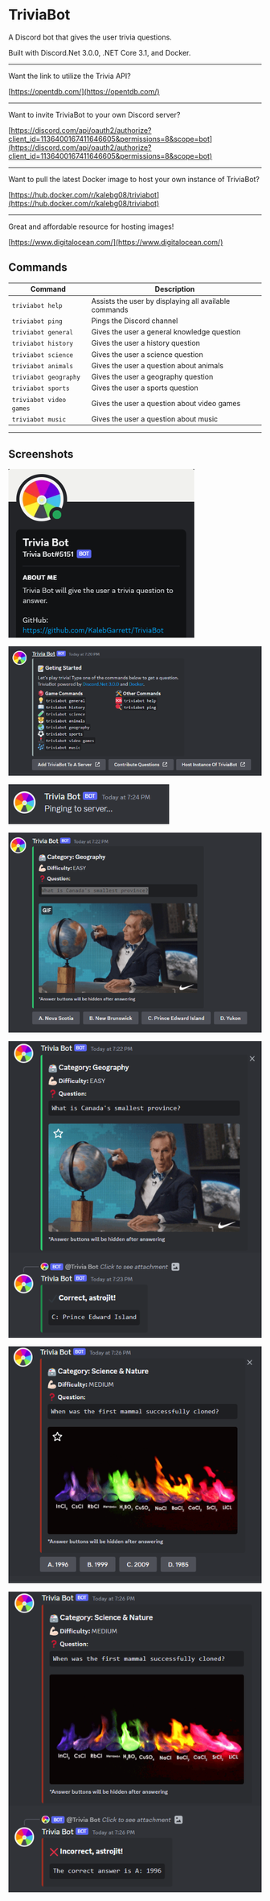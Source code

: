 # TriviaBot
A Discord bot that gives the user trivia questions.

Built with Discord.Net 3.0.0, .NET Core 3.1, and Docker.

---

Want the link to utilize the Trivia API?

[https://opentdb.com/](https://opentdb.com/)

---

Want to invite TriviaBot to your own Discord server?

[https://discord.com/api/oauth2/authorize?client_id=1136400167411646605&permissions=8&scope=bot](https://discord.com/api/oauth2/authorize?client_id=1136400167411646605&permissions=8&scope=bot)

---

Want to pull the latest Docker image to host your own instance of TriviaBot?

[https://hub.docker.com/r/kalebg08/triviabot](https://hub.docker.com/r/kalebg08/triviabot)

---

Great and affordable resource for hosting images!

[https://www.digitalocean.com/](https://www.digitalocean.com/)

## Commands
| Command | Description |
| ------------- | ------------- |
| `triviabot help` | Assists the user by displaying all available commands |
| `triviabot ping` | Pings the Discord channel |
| `triviabot general` | Gives the user a general knowledge question |
| `triviabot history` | Gives the user a history question |
| `triviabot science` | Gives the user a science question |
| `triviabot animals` | Gives the user a question about animals |
| `triviabot geography` | Gives the user a geography question |
| `triviabot sports` | Gives the user a sports question |
| `triviabot video games` | Gives the user a question about video games |
| `triviabot music` | Gives the user a question about music |

---

## Screenshots

![image](/Images/about.png)

![image](/Images/help.png)

![image](/Images/ping.png)

![image](/Images/geography.png)

![image](/Images/geography-answered.png)

![image](/Images/science.png)

![image](/Images/science-answered.png)